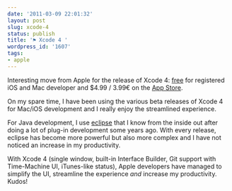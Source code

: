 ```yaml
---
date: '2011-03-09 22:01:32'
layout: post
slug: xcode-4
status: publish
title: '⚑ Xcode 4 '
wordpress_id: '1607'
tags:
- apple
---
```


Interesting move from Apple for the release of Xcode 4: [free][free] for registered iOS and Mac developer and $4.99 / 3.99€ on the [App Store][appstore].

On my spare time, I have been using the various beta releases of Xcode 4 for Mac/iOS development  and I really enjoy the streamlined experience.

For Java development, I use [eclipse][eclipse] that I know from the inside out after doing a lot of plug-in development some years ago.
With every release, eclipse has become more powerful but also more complex and I have not noticed an increase in my productivity.

With Xcode 4 (single window, built-in Interface Builder, Git support with Time-Machine UI, iTunes-like status), Apple developers have managed to simplify the UI, streamline the experience *and* increase my productivity.  
Kudos!

[free]: http://developer.apple.com/xcode/
[appstore]:  http://itunes.apple.com/us/app/xcode/id422352214?mt=12&ls;=1
[eclipse]: http://eclipse.org/

